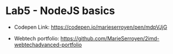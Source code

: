 # Lab5 - NodeJS basics

* Codepen Link:
https://codepen.io/marieserroyen/pen/mdpVJjG 

* Webtech portfolio:
https://github.com/MarieSerroyen/2imd-webtechadvanced-portfolio 